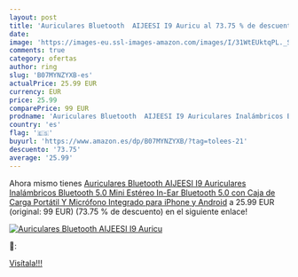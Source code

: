 ```yaml
---
layout: post
title: 'Auriculares Bluetooth  AIJEESI I9 Auricu al 73.75 % de descuento'
date: 
image: 'https://images-eu.ssl-images-amazon.com/images/I/31WtEUktqPL._SL200_.jpg'
comments: true
category: ofertas
author: ring
slug: 'B07MYNZYXB-es'
actualPrice: 25.99 EUR
currency: EUR
price: 25.99
comparePrice: 99 EUR
prodname: 'Auriculares Bluetooth  AIJEESI I9 Auriculares Inalámbricos Bluetooth 5.0 Mini Estéreo In-Ear Bluetooth 5.0 con Caja de Carga Portátil Y Micrófono Integrado para iPhone y Android'
country: 'es'
flag: '🇪🇸'
buyurl: 'https://www.amazon.es/dp/B07MYNZYXB/?tag=tolees-21'
descuento: '73.75'
average: '25.99'
---
```


Ahora mismo tienes [Auriculares Bluetooth  AIJEESI I9 Auriculares Inalámbricos Bluetooth 5.0 Mini Estéreo In-Ear Bluetooth 5.0 con Caja de Carga Portátil Y Micrófono Integrado para iPhone y Android](https://www.amazon.es/dp/B07MYNZYXB/?tag=tolees-21) a 25.99 EUR (original: 99 EUR) (73.75 %  de descuento) en el siguiente enlace!

[![Auriculares Bluetooth  AIJEESI I9 Auricu](https://images-eu.ssl-images-amazon.com/images/I/31WtEUktqPL._SL200_.jpg)](https://www.amazon.es/dp/B07MYNZYXB/?tag=tolees-21)

🔎:


[Visítala!!!](https://www.amazon.es/dp/B07MYNZYXB/?tag=tolees-21)
